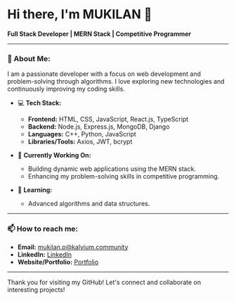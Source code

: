 # Hi there, I'm MUKILAN 👋

**Full Stack Developer | MERN Stack | Competitive Programmer**

---

### 🌟 About Me:
I am a passionate developer with a focus on web development and problem-solving through algorithms. I love exploring new technologies and continuously improving my coding skills.

- 💻 **Tech Stack:** 
  - **Frontend:** HTML, CSS, JavaScript, React.js, TypeScript
  - **Backend:** Node.js, Express.js, MongoDB, Django
  - **Languages:** C++, Python, JavaScript
  - **Libraries/Tools:** Axios, JWT, bcrypt
  
- 🔭 **Currently Working On:** 
  - Building dynamic web applications using the MERN stack.
  - Enhancing my problem-solving skills in competitive programming.
  
- 🌱 **Learning:**
  - Advanced algorithms and data structures.

---

### 📫 How to reach me:
- **Email:** mukilan.p@kalvium.community
- **LinkedIn:** [LinkedIn](https://www.linkedin.com/in/mukilan-p-/)
- **Website/Portfolio:** [Portfolio](https://fanciful-strudel-da2673.netlify.app/)

---

Thank you for visiting my GitHub! Let's connect and collaborate on interesting projects!

<!---
MUKILAN019/MUKILAN019 is a ✨ special ✨ repository because its `README.md` (this file) appears on your GitHub profile.
You can click the Preview link to take a look at your changes.
--->
